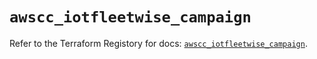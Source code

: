 # `awscc_iotfleetwise_campaign`

Refer to the Terraform Registory for docs: [`awscc_iotfleetwise_campaign`](https://registry.terraform.io/providers/hashicorp/awscc/0.70.0/docs/resources/iotfleetwise_campaign).
